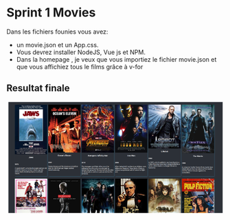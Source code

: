 ﻿

# Sprint 1 Movies

Dans les fichiers founies vous avez:
- un movie.json et un App.css.
- Vous devrez installer NodeJS, Vue js et NPM. 
- Dans la homepage , je veux que vous importiez le fichier movie.json et que vous affichiez tous le films grâce à v-for



## Resultat finale

![preview](example.png)